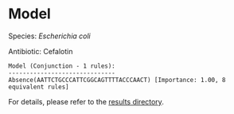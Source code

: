 
# Model

Species: *Escherichia coli*

Antibiotic: Cefalotin

```
Model (Conjunction - 1 rules):
------------------------------
Absence(AATTCTGCCCATTCGGCAGTTTTACCCAACT) [Importance: 1.00, 8 equivalent rules]

```

For details, please refer to the [results directory](../../../../../results/scm_b/escherichia%20coli/cefalotin/repeat_4/).

